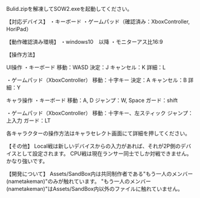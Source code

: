 Bulid.zipを解凍してSOW2.exeを起動してください。



【対応デバイス】
・キーボード
・ゲームパッド（確認済み：XboxController, HoriPad）



【動作確認済み環境】
・windows10　以降
・モニターアス比16:9



【操作方法】

UI操作
・キーボード
移動：WASD
決定：J
キャンセル：K
詳細：L

・ゲームパッド（XboxController）
移動：十字キー
決定：A
キャンセル：B
詳細：Y


キャラ操作
・キーボード
移動：A, D
ジャンプ：W, Space
ガード：shift

・ゲームパッド（XboxController）
移動：十字キー、左スティック
ジャンプ：上入力
ガード：LT


各キャラクターの操作方法はキャラセレクト画面にて詳細を押してください。



【その他】
Local戦は新しいデバイスからの入力があれば、それが2P側のデバイスとして設定されます。
CPU戦は現在ランサー同士でしか対戦できません。かなり強いです。


【開発について】
Assets/SandBox内は共同制作者である"もう一人のメンバー(nametakeman)"のみが触れています。
"もう一人のメンバー(nametakeman)"はAssets/SandBox内以外のファイルに触れていません。
